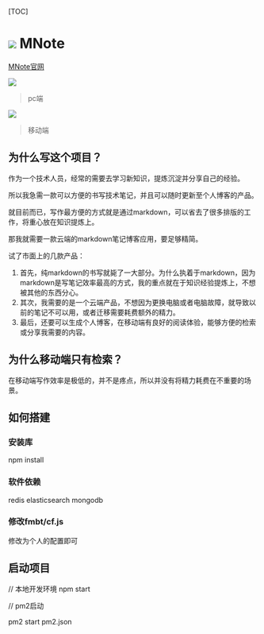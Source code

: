 [TOC]

# ![](https://mnote.tingkl.com/file/MBledr3ZNbZCvbhbxIa5KQ.png?h=32) MNote
[MNote官网](https://mnote.tingkl.com)

![](https://mnote.tingkl.com/file/nv3kR4D79S3QQYefoxj3Tw.png)
>pc端

![](https://mnote.tingkl.com/file/qhPZ1Tbisowu2E8A2iCWJA.png)
>移动端

## 为什么写这个项目？

作为一个技术人员，经常的需要去学习新知识，提炼沉淀并分享自己的经验。

所以我急需一款可以方便的书写技术笔记，并且可以随时更新至个人博客的产品。

就目前而已，写作最方便的方式就是通过markdown，可以省去了很多排版的工作，将重心放在知识提炼上。

那我就需要一款云端的markdown笔记博客应用，要足够精简。

试了市面上的几款产品：

1. 首先，纯markdown的书写就毙了一大部分。为什么执着于markdown，因为markdown是写笔记效率最高的方式，我的重点就在于知识经验提炼上，不想被其他的东西分心。
2. 其次，我需要的是一个云端产品，不想因为更换电脑或者电脑故障，就导致以前的笔记不可以用，或者迁移需要耗费额外的精力。
3. 最后，还要可以生成个人博客，在移动端有良好的阅读体验，能够方便的检索或分享我需要的内容。

## 为什么移动端只有检索？

在移动端写作效率是极低的，并不是疼点，所以并没有将精力耗费在不重要的场景。


## 如何搭建
### 安装库

npm install

### 软件依赖
redis elasticsearch mongodb

### 修改fmbt/cf.js

修改为个人的配置即可

## 启动项目

// 本地开发环境
npm start

// pm2启动

pm2 start pm2.json


